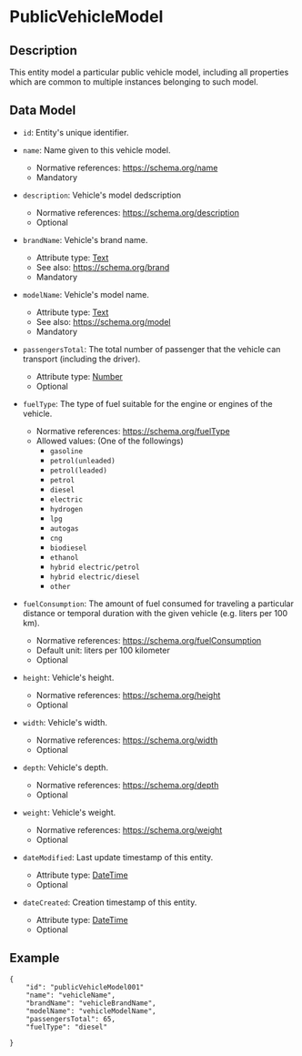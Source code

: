 # PublicVehicleModel

## Description
This entity model a particular public vehicle model, including all properties which are common to multiple instances belonging to such model.

## Data Model

- ```id```: Entity's unique identifier.

- ```name```: Name given to this vehicle model.
	- Normative references: https://schema.org/name 
	- Mandatory

- ```description```: Vehicle's model dedscription
	- Normative references: https://schema.org/description
	- Optional

- ```brandName```: Vehicle's brand name.
	- Attribute type: [Text](https://schema.org/Text)
	- See also: https://schema.org/brand
	- Mandatory

- ```modelName```: Vehicle's model name.
	- Attribute type: [Text](https://schema.org/Text)
	- See also: https://schema.org/model
	- Mandatory

- ```passengersTotal```: The total number of passenger that the vehicle can transport (including the driver).
	- Attribute type: [Number]()
	- Optional

- ```fuelType```: The type of fuel suitable for the engine or engines of the vehicle.
	- Normative references: https://schema.org/fuelType
	- Allowed values: (One of the followings)
		- ```gasoline```
		- ```petrol(unleaded)```
		- ```petrol(leaded)```
		- ```petrol```
		- ```diesel```
		- ```electric```
		- ```hydrogen```
		- ```lpg```
		- ```autogas```
		- ```cng```
		- ```biodiesel```
		- ```ethanol```
		- ```hybrid electric/petrol```
		- ```hybrid electric/diesel```
		- ```other```

- ```fuelConsumption```: The amount of fuel consumed for traveling a particular distance or temporal duration with the given vehicle (e.g. liters per 100 km).
	- Normative references: https://schema.org/fuelConsumption
	- Default unit: liters per 100 kilometer
	- Optional

- ```height```: Vehicle's height.
	- Normative references: https://schema.org/height
	- Optional

- ```width```: Vehicle's width.
	- Normative references: https://schema.org/width
	- Optional

- ```depth```: Vehicle's depth.
	- Normative references: https://schema.org/depth
	- Optional

- ```weight```: Vehicle's weight.
	- Normative references: https://schema.org/weight
	- Optional

- ```dateModified```: Last update timestamp of this entity.
	- Attribute type: [DateTime](https://schema.org/DateTime)
	- Optional

- ```dateCreated```: Creation timestamp of this entity.
	- Attribute type: [DateTime](https://schema.org/DateTime)
	- Optional

## Example

```
{
	"id": "publicVehicleModel001"
    "name": "vehicleName",
    "brandName": "vehicleBrandName",
    "modelName": "vehicleModelName",
    "passengersTotal": 65,
    "fuelType": "diesel"
    
}
```